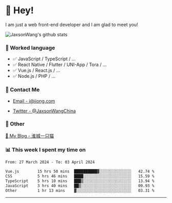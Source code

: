# 👋 Hey!

I am just a web front-end developer and I am glad to meet you!

![JaxsonWang's github stats](https://github-readme-stats.vercel.app/api?username=JaxsonWang&&show_icons=true&&title_color=1abc9c&&icon_color=1abc9c)


### 📝 Worked language

- ✅ JavaScript / TypeScript / ...
- ✅ React Native / Flutter / UNI-App / Tora / ...
- ✅ Vue.js / React.js / ...
- ✅ Node.js / PHP / ...

### 📮 Contact Me

- [Email - i@iiong.com](mailto:i@iiong.com)

- [Twitter - @JaxsonWangChina](https://twitter.com/JaxsonWangChina)

### 🤪 Other

[📌 My Blog - 淮城一只猫](https://iiong.com)

### 📊 This week I spent my time on

<!--START_SECTION:waka-->

```txt
From: 27 March 2024 - To: 03 April 2024

Vue.js        15 hrs 50 mins  ██████████▓░░░░░░░░░░░░░░   42.74 %
CSS           5 hrs 46 mins   ████░░░░░░░░░░░░░░░░░░░░░   15.59 %
TypeScript    5 hrs 10 mins   ███▒░░░░░░░░░░░░░░░░░░░░░   13.94 %
JavaScript    3 hrs 40 mins   ██▒░░░░░░░░░░░░░░░░░░░░░░   09.93 %
Other         1 hr 13 mins    ▓░░░░░░░░░░░░░░░░░░░░░░░░   03.31 %
```

<!--END_SECTION:waka-->

---
